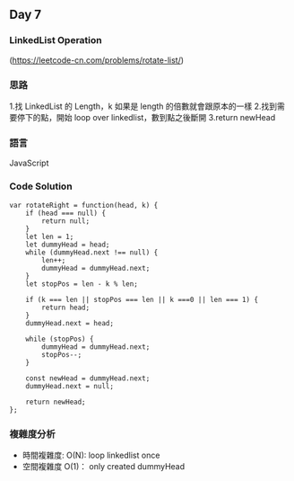 ## Day 7

### LinkedList Operation

(<https://leetcode-cn.com/problems/rotate-list/>)

### 思路

1.找 LinkedList 的 Length，k 如果是 length 的倍數就會跟原本的一樣 2.找到需要停下的點，開始 loop over linkedlist，數到點之後斷開
3.return newHead

### 語言

JavaScript

### Code Solution

```
var rotateRight = function(head, k) {
    if (head === null) {
        return null;
    }
    let len = 1;
    let dummyHead = head;
    while (dummyHead.next !== null) {
        len++;
        dummyHead = dummyHead.next;
    }
    let stopPos = len - k % len;

    if (k === len || stopPos === len || k ===0 || len === 1) {
        return head;
    }
    dummyHead.next = head;

    while (stopPos) {
        dummyHead = dummyHead.next;
        stopPos--;
    }

    const newHead = dummyHead.next;
    dummyHead.next = null;

    return newHead;
};
```

### 複雜度分析

- 時間複雜度: O(N): loop linkedlist once
- 空間複雜度 O(1)： only created dummyHead
